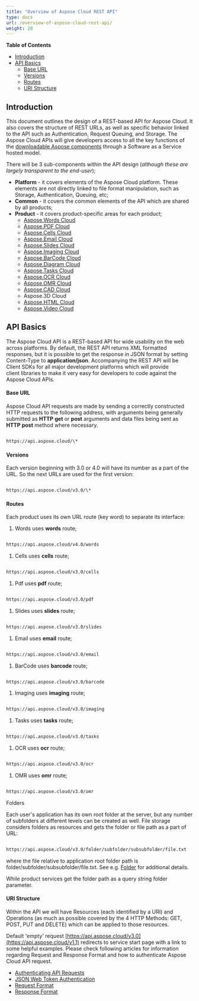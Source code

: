 ```yaml
---
title: "Overview of Aspose Cloud REST API"
type: docs
url: /overview-of-aspose-cloud-rest-api/
weight: 20
---
```


**Table of Contents**

- [Introduction](#Introduction)
- [API Basics](#APIBasics) 
  - [Base URL](#BaseURL)
  - [Versions](#Versions)
  - [Routes](#Routes)
  - [URI Structure](#URIStructure)
## **Introduction**
This document outlines the design of a REST-based API for Aspose Cloud. It also covers the structure of REST URLs, as well as specific behavior linked to the API such as Authentication, Request Queuing, and Storage. The Aspose Cloud APIs will give developers access to all the key functions of the [downloadable Aspose components](https://www.aspose.com/) through a Software as a Service hosted model.

There will be 3 sub-components within the API design (*although these are largely transparent to the end-user*);

- **Platform** - it covers elements of the Aspose Cloud platform. These elements are not directly linked to file format manipulation, such as Storage, Authentication, Queuing, etc;
- **Common** - it covers the common elements of the API which are shared by all products;
- **Product** - it covers product-specific areas for each product;
  - [Aspose.Words Cloud](/aspose-words-cloud/)
  - [Aspose.PDF Cloud](/aspose-pdf-cloud/)
  - [Aspose.Cells Cloud](/aspose-cells-cloud/)
  - [Aspose.Email Cloud](/aspose-email-cloud/)
  - [Aspose.Slides Cloud](/aspose-slides-cloud/)
  - [Aspose.Imaging Cloud](/aspose-imaging-cloud/)
  - [Aspose.BarCode Cloud](/aspose-barcode-cloud/)
  - [Aspose.Diagram Cloud](/aspose-diagram-cloud/)
  - [Aspose.Tasks Cloud](/aspose-tasks-cloud/)
  - [Aspose.OCR Cloud](/aspose-ocr-cloud/)
  - [Aspose.OMR Cloud](/aspose-omr-cloud/)
  - [Aspose.CAD Cloud](/aspose-cad-cloud/)
  - Aspose.3D Cloud
  - [Aspose.HTML Cloud](/aspose-html-cloud/)
  - [Aspose.Video Cloud](/aspose-video-cloud/)
## **API Basics**
The Aspose Cloud API is a REST-based API for wide usability on the web across platforms. By default, the REST API returns XML formatted responses, but it is possible to get the response in JSON format by setting Content-Type to **application/json**. Accompanying the REST API will be Client SDKs for all major development platforms which will provide client libraries to make it very easy for developers to code against the Aspose Cloud APIs.
#### **Base URL**
Aspose Cloud API requests are made by sending a correctly constructed HTTP requests to the following address, with arguments being generally submitted as **HTTP** **get** or **post** arguments and data files being sent as **HTTP** **post** method where necessary.

```html

https://api.aspose.cloud/\*

```
#### **Versions**
Each version beginning with 3.0 or 4.0 will have its number as a part of the URL. So the next URLs are used for the first version:

```html

https://api.aspose.cloud/v3.0/\*

```
#### **Routes**
Each product uses its own URL route (key word) to separate its interface:

1. Words uses **words** route;

```html

https://api.aspose.cloud/v4.0/words

```

1. Cells uses **cells** route;

```html

https://api.aspose.cloud/v3.0/cells

```

1. Pdf uses **pdf** route;

```html

https://api.aspose.cloud/v3.0/pdf

```

1. Slides uses **slides** route;

```html

https://api.aspose.cloud/v3.0/slides

```

1. Email uses **email** route;

```html

https://api.aspose.cloud/v3.0/email

```

1. BarCode uses **barcode** route;

```html

https://api.aspose.cloud/v3.0/barcode

```

1. Imaging uses **imaging** route;

```html

https://api.aspose.cloud/v3.0/imaging

```

1. Tasks uses **tasks** route;

```html

https://api.aspose.cloud/v3.0/tasks

```

1. OCR uses **ocr** route;

```html

https://api.aspose.cloud/v3.0/ocr

```

1. OMR uses **omr** route;

```html

https://api.aspose.cloud/v3.0/omr

```

Folders

Each user's application has its own root folder at the server, but any number of subfolders at different levels can be created as well. File storage considers folders as resources and gets the folder or file path as a part of URL:

```html

https://api.aspose.cloud/v3.0/folder/subfolder/subsubfolder/file.txt

```


where the file relative to application root folder path is folder/subfolder/subsubfolder/file.txt. See e.g. [Folder]() for additional details.

While product services get the folder path as a query string folder parameter.
#### **URI Structure**
Within the API we will have Resources (each identified by a URI) and Operations (as much as possible covered by the 4 HTTP Methods: GET, POST, PUT and DELETE) which can be applied to those resources.

Default 'empty' request [https://api.aspose.cloud/v3.0](https://api.aspose.cloud/v1.1) redirects to service start page with a link to some helpful examples. Please check following articles for information regarding Request and Response Format and how to authenticate Aspose Cloud API request.

- [Authenticating API Requests](/authenticating-api-requests-html/)
- [JSON Web Token Authentication](/json-web-token-authentication-html/)
- [Request Format](/request-format-html/)
- [Response Format](/response-format-html/)
